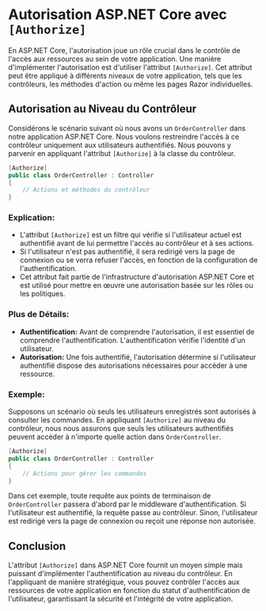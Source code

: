 # Autorisation ASP.NET Core avec `[Authorize]`

En ASP.NET Core, l'autorisation joue un rôle crucial dans le contrôle de l'accès aux ressources au sein de votre application. Une manière d'implémenter l'autorisation est d'utiliser l'attribut `[Authorize]`. Cet attribut peut être appliqué à différents niveaux de votre application, tels que les contrôleurs, les méthodes d'action ou même les pages Razor individuelles.

## Autorisation au Niveau du Contrôleur

Considérons le scénario suivant où nous avons un `OrderController` dans notre application ASP.NET Core. Nous voulons restreindre l'accès à ce contrôleur uniquement aux utilisateurs authentifiés. Nous pouvons y parvenir en appliquant l'attribut `[Authorize]` à la classe du contrôleur.

```csharp
[Authorize]
public class OrderController : Controller
{
    // Actions et méthodes du contrôleur
}
```

### Explication:

- L'attribut `[Authorize]` est un filtre qui vérifie si l'utilisateur actuel est authentifié avant de lui permettre l'accès au contrôleur et à ses actions.
- Si l'utilisateur n'est pas authentifié, il sera redirigé vers la page de connexion ou se verra refuser l'accès, en fonction de la configuration de l'authentification.
- Cet attribut fait partie de l'infrastructure d'autorisation ASP.NET Core et est utilisé pour mettre en œuvre une autorisation basée sur les rôles ou les politiques.

### Plus de Détails:

- **Authentification:** Avant de comprendre l'autorisation, il est essentiel de comprendre l'authentification. L'authentification vérifie l'identité d'un utilisateur.
- **Autorisation:** Une fois authentifié, l'autorisation détermine si l'utilisateur authentifié dispose des autorisations nécessaires pour accéder à une ressource.

### Exemple:

Supposons un scénario où seuls les utilisateurs enregistrés sont autorisés à consulter les commandes. En appliquant `[Authorize]` au niveau du contrôleur, nous nous assurons que seuls les utilisateurs authentifiés peuvent accéder à n'importe quelle action dans `OrderController`.

```csharp
[Authorize]
public class OrderController : Controller
{
    // Actions pour gérer les commandes
}
```

Dans cet exemple, toute requête aux points de terminaison de `OrderController` passera d'abord par le middleware d'authentification. Si l'utilisateur est authentifié, la requête passe au contrôleur. Sinon, l'utilisateur est redirigé vers la page de connexion ou reçoit une réponse non autorisée.

## Conclusion

L'attribut `[Authorize]` dans ASP.NET Core fournit un moyen simple mais puissant d'implémenter l'authentification au niveau du contrôleur. En l'appliquant de manière stratégique, vous pouvez contrôler l'accès aux ressources de votre application en fonction du statut d'authentification de l'utilisateur, garantissant la sécurité et l'intégrité de votre application.